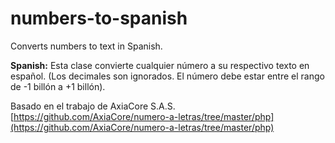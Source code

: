 # numbers-to-spanish

Converts numbers to text in Spanish.

**Spanish:** Esta clase convierte cualquier número a su respectivo texto en español. (Los decimales son ignorados. El número debe estar entre el rango de -1 billón a +1 billón). 

Basado en el trabajo de AxiaCore S.A.S.  
[https://github.com/AxiaCore/numero-a-letras/tree/master/php](https://github.com/AxiaCore/numero-a-letras/tree/master/php)

